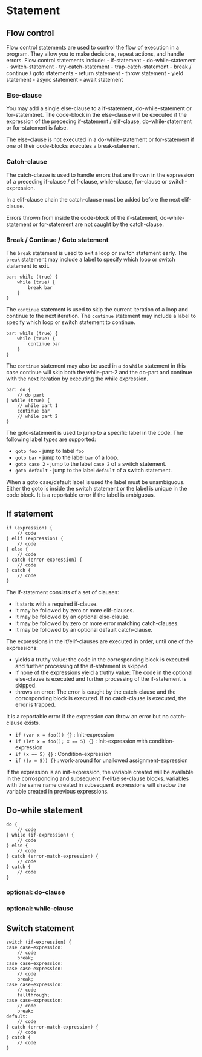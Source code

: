 # Statement

## Flow control
Flow control statements are used to control the flow of execution in a program. They allow you to make decisions, repeat actions, and handle errors.
Flow control statements include:
    - if-statement
    - do-while-statement
    - switch-statement
    - try-catch-statement
    - trap-catch-statement
    - break / continue / goto statements
    - return statement
    - throw statement
    - yield statement
    - async statement
    - await statement


### Else-clause
You may add a single else-clause to a if-statement, do-while-statement or for-statemtnet.
The code-block in the else-clause will be executed if the expression of the preceding
if-statement / elif-clause, do-while-statement or for-statement is false.

The else-clause is not executed in a do-while-statement or for-statement if one of their
code-blocks executes a break-statement.

### Catch-clause
The catch-clause is used to handle errors that are thrown in the expression of a
preceding if-clause / elif-clause, while-clause, for-clause or switch-expression.

In a elif-clause chain the catch-clause must be added before the next elif-clause.

Errors thrown from inside the code-block of the if-statement, do-while-statement or
for-statement are not caught by the catch-clause. 

### Break / Continue / Goto statement
The `break` statement is used to exit a loop or switch statement early. The `break` statement
may include a label to specify which loop or switch statement to exit.

```
bar: while (true) {
    while (true) {
        break bar
    }
}
```

The `continue` statement is used to skip the current iteration of a loop and
continue to the next iteration. The `continue` statement may include a label to specify which loop
or switch statement to continue.

```
bar: while (true) {
    while (true) {
        continue bar
    }
}
```

The `continue` statement may also be used in a `do` `while` statement in this case continue
will skip both the while-part-2 and the do-part and continue with the next iteration
by executing the while expression.
```
bar: do {
    // do part
} while (true) {
    // while part 1
    continue bar
    // while part 2
}
```

The goto-statement is used to jump to a specific label in the code. The following label
types are supported:
 - `goto foo` - jump to label `foo`
 - `goto bar` - jump to the label `bar` of a loop.
 - `goto case 2` - jump to the label `case 2` of a switch statement.
 - `goto default` - jump to the label `default` of a switch statement.

When a goto case/default label is used the label must be unambiguous. Either the
goto is inside the switch statement or the label is unique in the code block.
It is a reportable error if the label is ambiguous.

## If statement

```
if (expression) {
    // code
} elif (expression) {
    // code
} else {
    // code
} catch (error-expression) {
    // code
} catch {
    // code
}
```

The if-statement consists of a set of clauses:
 - It starts with a required if-clause.
 - It may be followed by zero or more elif-clauses.
 - It may be followed by an optional else-clause.
 - It may be followed by zero or more error matching catch-clauses.
 - It may be followed by an optional default catch-clause.

The expressions in the if/elif-clauses are executed in order, until one of the expressions:
 - yields a truthy value: the code in the corresponding block is executed and further processing
   of the if-statement is skipped.
 - If none of the expressions yield a truthy value: The code in the optional else-clause is executed
   and further processing of the if-statement is skipped.
 - throws an error: The error is caught by the catch-clause and the corrosponding block is
   executed. If no catch-clause is executed, the error is trapped.

It is a reportable error if the expression can throw an error but no catch-clause exists.
   
 - `if (var x = foo()) {}` : Init-expression
 - `if (let x = foo(); x == 5) {}` : Init-expression with condition-expression
 - `if (x == 5) {}` : Condition-expression
 - `if ((x = 5)) {}` : work-around for unallowed assignment-expression


If the expression is an init-expression, the variable created will be available in the
corrosponding and subsequent if-elif/else-clause blocks. variables with the same name created
in subsequent expressions will shadow the variable created in previous expressions.



## Do-while statement

```
do {
    // code
} while (if-expression) {
    // code
} else {
    // code
} catch (error-match-expression) {
    // code
} catch {
    // code
}
```

### optional: do-clause

### optional: while-clause

## Switch statement

```
switch (if-expression) {
case case-expression:
    // code
    break;
case case-expression:
case case-expression:
    // code
    break;
case case-expression:
    // code
    fallthrough;
case case-expression:
    // code
    break;
default:
    // code
} catch (error-match-expression) {
    // code
} catch {
    // code
}
```